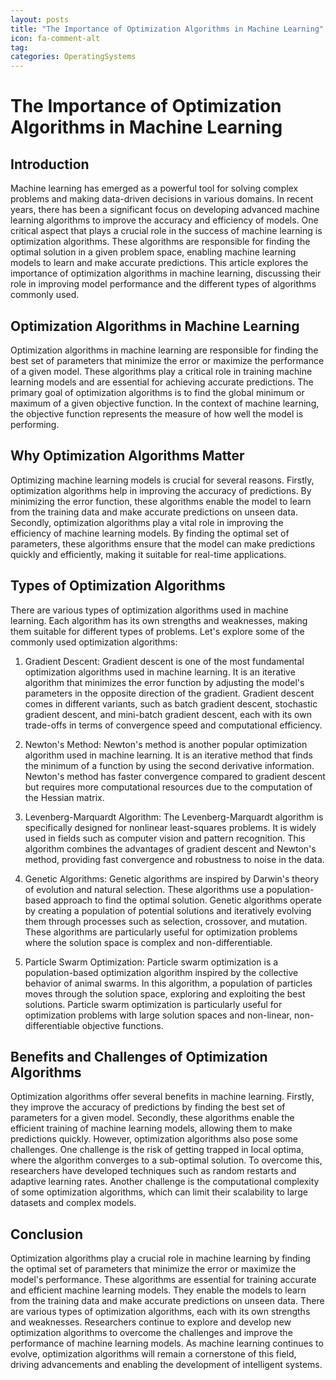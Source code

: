 ```yaml
---
layout: posts
title: "The Importance of Optimization Algorithms in Machine Learning"
icon: fa-comment-alt
tag:      
categories: OperatingSystems
---
```



# The Importance of Optimization Algorithms in Machine Learning

## Introduction

Machine learning has emerged as a powerful tool for solving complex problems and making data-driven decisions in various domains. In recent years, there has been a significant focus on developing advanced machine learning algorithms to improve the accuracy and efficiency of models. One critical aspect that plays a crucial role in the success of machine learning is optimization algorithms. These algorithms are responsible for finding the optimal solution in a given problem space, enabling machine learning models to learn and make accurate predictions. This article explores the importance of optimization algorithms in machine learning, discussing their role in improving model performance and the different types of algorithms commonly used.

## Optimization Algorithms in Machine Learning

Optimization algorithms in machine learning are responsible for finding the best set of parameters that minimize the error or maximize the performance of a given model. These algorithms play a critical role in training machine learning models and are essential for achieving accurate predictions. The primary goal of optimization algorithms is to find the global minimum or maximum of a given objective function. In the context of machine learning, the objective function represents the measure of how well the model is performing.

## Why Optimization Algorithms Matter

Optimizing machine learning models is crucial for several reasons. Firstly, optimization algorithms help in improving the accuracy of predictions. By minimizing the error function, these algorithms enable the model to learn from the training data and make accurate predictions on unseen data. Secondly, optimization algorithms play a vital role in improving the efficiency of machine learning models. By finding the optimal set of parameters, these algorithms ensure that the model can make predictions quickly and efficiently, making it suitable for real-time applications.

## Types of Optimization Algorithms

There are various types of optimization algorithms used in machine learning. Each algorithm has its own strengths and weaknesses, making them suitable for different types of problems. Let's explore some of the commonly used optimization algorithms:

1. Gradient Descent: Gradient descent is one of the most fundamental optimization algorithms used in machine learning. It is an iterative algorithm that minimizes the error function by adjusting the model's parameters in the opposite direction of the gradient. Gradient descent comes in different variants, such as batch gradient descent, stochastic gradient descent, and mini-batch gradient descent, each with its own trade-offs in terms of convergence speed and computational efficiency.

2. Newton's Method: Newton's method is another popular optimization algorithm used in machine learning. It is an iterative method that finds the minimum of a function by using the second derivative information. Newton's method has faster convergence compared to gradient descent but requires more computational resources due to the computation of the Hessian matrix.

3. Levenberg-Marquardt Algorithm: The Levenberg-Marquardt algorithm is specifically designed for nonlinear least-squares problems. It is widely used in fields such as computer vision and pattern recognition. This algorithm combines the advantages of gradient descent and Newton's method, providing fast convergence and robustness to noise in the data.

4. Genetic Algorithms: Genetic algorithms are inspired by Darwin's theory of evolution and natural selection. These algorithms use a population-based approach to find the optimal solution. Genetic algorithms operate by creating a population of potential solutions and iteratively evolving them through processes such as selection, crossover, and mutation. These algorithms are particularly useful for optimization problems where the solution space is complex and non-differentiable.

5. Particle Swarm Optimization: Particle swarm optimization is a population-based optimization algorithm inspired by the collective behavior of animal swarms. In this algorithm, a population of particles moves through the solution space, exploring and exploiting the best solutions. Particle swarm optimization is particularly useful for optimization problems with large solution spaces and non-linear, non-differentiable objective functions.

## Benefits and Challenges of Optimization Algorithms

Optimization algorithms offer several benefits in machine learning. Firstly, they improve the accuracy of predictions by finding the best set of parameters for a given model. Secondly, these algorithms enable the efficient training of machine learning models, allowing them to make predictions quickly. However, optimization algorithms also pose some challenges. One challenge is the risk of getting trapped in local optima, where the algorithm converges to a sub-optimal solution. To overcome this, researchers have developed techniques such as random restarts and adaptive learning rates. Another challenge is the computational complexity of some optimization algorithms, which can limit their scalability to large datasets and complex models.

## Conclusion

Optimization algorithms play a crucial role in machine learning by finding the optimal set of parameters that minimize the error or maximize the model's performance. These algorithms are essential for training accurate and efficient machine learning models. They enable the models to learn from the training data and make accurate predictions on unseen data. There are various types of optimization algorithms, each with its own strengths and weaknesses. Researchers continue to explore and develop new optimization algorithms to overcome the challenges and improve the performance of machine learning models. As machine learning continues to evolve, optimization algorithms will remain a cornerstone of this field, driving advancements and enabling the development of intelligent systems.